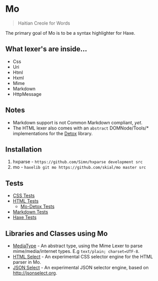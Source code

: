 # Mo

> Haitian Creole for Words

The primary goal of Mo is to be a syntax highlighter for Haxe.

## What lexer's are inside...

+ Css
+ Uri
+ Html
+ Hxml
+ Mime
+ Markdown
+ HttpMessage
	
## Notes

+ Markdown support is not Common Markdown compliant, _yet_.
+ The HTML lexer also comes with an `abstract` DOMNode/Tools/* implementations for the [Detox] library.

## Installation

1. hxparse - `https://github.com/Simn/hxparse development src`
2. mo - `haxelib git mo https://github.com/skial/mo master src`

[hxparse]: http://github.com/simn/hxparse "Haxe Lexer and Parser Library"
[detox]: https://github.com/jasononeil/detox "A cross-platform library, written in Haxe, that makes working with Xml and the DOM light weight and easy"
	
## Tests

+ [CSS Tests](https://github.com/skial/uhu-spec/blob/master/src/uhx/lexer/CssParserSpec.hx)
+ [HTML Tests](https://github.com/skial/uhu-spec/blob/master/src/uhx/lexer/HtmlLexerSpec.hx)
	- [Mo-Detox Tests](https://github.com/skial/uhu-spec/tree/master/src/dtx)
+ [Markdown Tests](https://github.com/skial/uhu-spec/blob/master/src/uhx/lexer/MarkdownParserSpec.hx)
+ [Haxe Tests](https://github.com/skial/uhu-spec/blob/master/src/uhx/lexer/HaxeParserSpec.hx)
	
## Libraries and Classes using Mo

+ [MediaType](https://github.com/skial/media-types) - An abstract type, using the Mime Lexer to parse mime/media/internet types. E.g `text/plain; charset=UTF-8`.
+ [HTML Select](https://github.com/skial/uhu/blob/experimental/src/uhx/select/Html.hx) - An experimental CSS selector engine for the HTML parser in Mo.
+ [JSON Select](https://github.com/skial/uhu/blob/experimental/src/uhx/select/Json.hx) - An experimental JSON selector engine, based on http://jsonselect.org.
